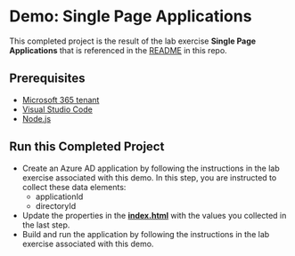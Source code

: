 # Demo: Single Page Applications

This completed project is the result of the lab exercise **Single Page Applications** that is referenced in the [README](../../README.md) in this repo.

## Prerequisites

- [Microsoft 365 tenant](https://developer.microsoft.com/office/dev-program?ocid=MSlearn)
- [Visual Studio Code](https://code.visualstudio.com/)
- [Node.js](https://nodejs.org/)

## Run this Completed Project

- Create an Azure AD application by following the instructions in the lab exercise associated with this demo. In this step, you are instructed to collect these data elements:
  - applicationId
  - directoryId
- Update the properties in the **[index.html](./index.html)** with the values you collected in the last step.
- Build and run the application by following the instructions in the lab exercise associated with this demo.
